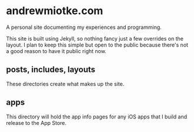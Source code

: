 # andrewmiotke.com

A personal site documenting my experiences and programming.

This site is built using Jekyll, so nothing fancy just a few overrides on the layout.
I plan to keep this simple but open to the public because there's not a good reason to have
it public right now.

## posts, includes, layouts
These directories create what makes up the site.

## apps
This directory will hold the app info pages for any iOS apps that I build and release to
the App Store.
